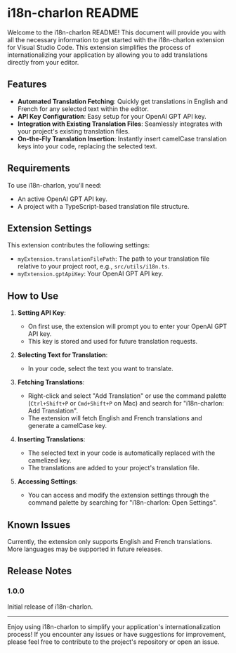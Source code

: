 # i18n-charlon README

Welcome to the i18n-charlon README! This document will provide you with all the necessary information to get started with the i18n-charlon extension for Visual Studio Code. This extension simplifies the process of internationalizing your application by allowing you to add translations directly from your editor.

## Features

- **Automated Translation Fetching**: Quickly get translations in English and French for any selected text within the editor.
- **API Key Configuration**: Easy setup for your OpenAI GPT API key.
- **Integration with Existing Translation Files**: Seamlessly integrates with your project's existing translation files.
- **On-the-Fly Translation Insertion**: Instantly insert camelCase translation keys into your code, replacing the selected text.

## Requirements

To use i18n-charlon, you'll need:

- An active OpenAI GPT API key.
- A project with a TypeScript-based translation file structure.

## Extension Settings

This extension contributes the following settings:

- `myExtension.translationFilePath`: The path to your translation file relative to your project root, e.g., `src/utils/i18n.ts`.
- `myExtension.gptApiKey`: Your OpenAI GPT API key.

## How to Use

1. **Setting API Key**:

   - On first use, the extension will prompt you to enter your OpenAI GPT API key.
   - This key is stored and used for future translation requests.

2. **Selecting Text for Translation**:

   - In your code, select the text you want to translate.

3. **Fetching Translations**:

   - Right-click and select "Add Translation" or use the command palette (`Ctrl+Shift+P` or `Cmd+Shift+P` on Mac) and search for "i18n-charlon: Add Translation".
   - The extension will fetch English and French translations and generate a camelCase key.

4. **Inserting Translations**:

   - The selected text in your code is automatically replaced with the camelized key.
   - The translations are added to your project's translation file.

5. **Accessing Settings**:
   - You can access and modify the extension settings through the command palette by searching for "i18n-charlon: Open Settings".

## Known Issues

Currently, the extension only supports English and French translations. More languages may be supported in future releases.

## Release Notes

### 1.0.0

Initial release of i18n-charlon.

---

Enjoy using i18n-charlon to simplify your application's internationalization process! If you encounter any issues or have suggestions for improvement, please feel free to contribute to the project's repository or open an issue.
